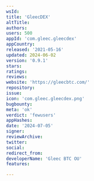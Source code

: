 ```yaml
---
wsId: 
title: 'GleecDEX'
altTitle: 
authors: 
users: 500
appId: 'com.gleec.gleecdex'
appCountry: 
released: '2021-05-16'
updated: 2024-06-02
version: '0.9.1'
stars: 
ratings: 
reviews: 
website: 'https://gleecbtc.com/'
repository: 
issue: 
icon: 'com.gleec.gleecdex.png'
bugbounty: 
meta: 'ok'
verdict: 'fewusers'
appHashes: 
date: '2024-07-05'
signer: 
reviewArchive: 
twitter: 
social: 
redirect_from: 
developerName: 'Gleec BTC OU'
features: 

---
```


